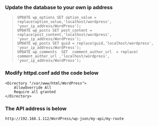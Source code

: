
### Update the database to your own ip address

>`UPDATE wp_options SET option_value = replace(option_value,'localhost/wordpress', 'your_ip_address/WordPress');`<br>
>`UPDATE wp_posts SET post_content = replace(post_content,'localhost/wordpress', 'your_ip_address/WordPress');`<br>
>`UPDATE wp_posts SET guid = replace(guid,'localhost/wordpress', 'your_ip_address/WordPress');`<br>
>`UPDATE wp_comments  SET  comment_author_url  = replace( comment_author_url ,'localhost/wordpress', 'your_ip_address/WordPress');`

### Modify httpd.conf add the code below

```
<Directory "/var/www/html/WordPress">
    AllowOverride All
    Require all granted
</Directory>
```

### The API address is below

```
http://192.168.1.112/WordPress/wp-json/my-api/my-route
```